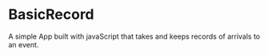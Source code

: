 # BasicRecord
A simple App built with javaScript that takes and keeps records of arrivals to an event.
